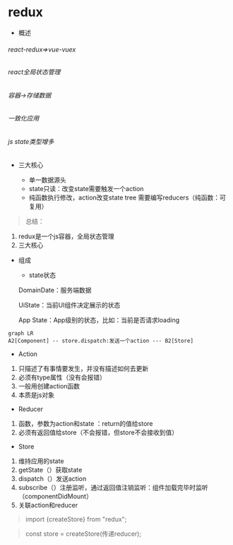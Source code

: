 # redux
- 概述

###### react-redux=>vue-vuex

###### react全局状态管理

###### 容器->存储数据

###### 一致化应用

###### js state类型增多

- 三大核心

  - 单一数据源头
  - state只读：改变state需要触发一个action
  - 纯函数执行修改，action改变state tree 需要编写reducers（纯函数：可复用）
> 总结：
1. redux是一个js容器，全局状态管理
2. 三大核心

- 组成
    - state状态

    DomainDate：服务端数据

    UiState：当前UI组件决定展示的状态

    App State：App级别的状态，比如：当前是否请求loading
    

```
graph LR
A2[Component] -- store.dispatch:发送一个action --- B2[Store] 
```

- Action
1. 只描述了有事情要发生，并没有描述如何去更新
2. 必须有type属性（没有会报错）
3. 一般用创建action函数
4. 本质是js对象
- Reducer
1. 函数，参数为action和state ：return的值给store
2. 必须有返回值给store（不会报错，但store不会接收到值）
- Store
1. 维持应用的state
2. getState（）获取state
3. dispatch（）发送action
4. subscribe（）注册监听，通过返回值注销监听：组件加载完毕时监听（componentDidMount）
5. 关联action和reducer
> import {createStore} from "redux";

> const store = createStore(传递reducer);











    
    
    
    

